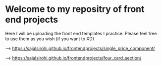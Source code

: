 # Welcome to my repositry of front end projects
Here I will be uploading the front end templates I practice. Please feel free to use them as you wish (if you want to XD)

--> https://sajalsirohi.github.io/frontendprojects/single_price_component/

--> https://sajalsirohi.github.io/frontendprojects/four_card_section/
